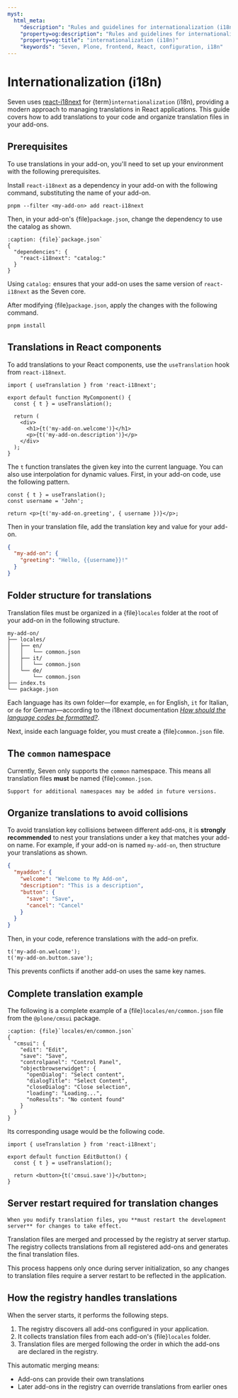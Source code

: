 ```yaml
---
myst:
  html_meta:
    "description": "Rules and guidelines for internationalization (i18n) in Seven."
    "property=og:description": "Rules and guidelines for internationalization (i18n) in Seven."
    "property=og:title": "internationalization (i18n)"
    "keywords": "Seven, Plone, frontend, React, configuration, i18n"
---
```


# Internationalization (i18n)

Seven uses [react-i18next](https://react.i18next.com/) for {term}`internationalization` (i18n), providing a modern approach to managing translations in React applications.
This guide covers how to add translations to your code and organize translation files in your add-ons.

## Prerequisites

To use translations in your add-on, you'll need to set up your environment with the following prerequisites.

Install `react-i18next` as a dependency in your add-on with the following command, substituting the name of your add-on.

```shell
pnpm --filter <my-add-on> add react-i18next
```

Then, in your add-on's {file}`package.json`, change the dependency to use the catalog as shown.

```{code-block} json
:caption: {file}`package.json`
{
  "dependencies": {
    "react-i18next": "catalog:"
  }
}
```

Using `catalog:` ensures that your add-on uses the same version of `react-i18next` as the Seven core.

After modifying {file}`package.json`, apply the changes with the following command.

```shell
pnpm install
```

## Translations in React components

To add translations to your React components, use the `useTranslation` hook from `react-i18next`.

```tsx
import { useTranslation } from 'react-i18next';

export default function MyComponent() {
  const { t } = useTranslation();

  return (
    <div>
      <h1>{t('my-add-on.welcome')}</h1>
      <p>{t('my-add-on.description')}</p>
    </div>
  );
}
```

The `t` function translates the given key into the current language.
You can also use interpolation for dynamic values.
First, in your add-on code, use the following pattern.

```tsx
const { t } = useTranslation();
const username = 'John';

return <p>{t('my-add-on.greeting', { username })}</p>;
```

Then in your translation file, add the translation key and value for your add-on.

```json
{
  "my-add-on": {
    "greeting": "Hello, {{username}}!"
  }
}
```

## Folder structure for translations

Translation files must be organized in a {file}`locales` folder at the root of your add-on in the following structure.

```text
my-add-on/
├── locales/
│   ├── en/
│   │   └── common.json
│   ├── it/
│   │   └── common.json
│   └── de/
│       └── common.json
├── index.ts
└── package.json
```

Each language has its own folder—for example, `en` for English, `it` for Italian, or `de` for German—according to the i18next documentation [_How should the language codes be formatted?_](https://www.i18next.com/how-to/faq#how-should-the-language-codes-be-formatted).

Next, inside each language folder, you must create a {file}`common.json` file.

## The `common` namespace

Currently, Seven only supports the `common` namespace.
This means all translation files **must** be named {file}`common.json`.

```{note}
Support for additional namespaces may be added in future versions.
```

## Organize translations to avoid collisions

To avoid translation key collisions between different add-ons, it is **strongly recommended** to nest your translations under a key that matches your add-on name.
For example, if your add-on is named `my-add-on`, then structure your translations as shown.

```json
{
  "myaddon": {
    "welcome": "Welcome to My Add-on",
    "description": "This is a description",
    "button": {
      "save": "Save",
      "cancel": "Cancel"
    }
  }
}
```

Then, in your code, reference translations with the add-on prefix.

```tsx
t('my-add-on.welcome');
t('my-add-on.button.save');
```

This prevents conflicts if another add-on uses the same key names.

## Complete translation example

The following is a complete example of a {file}`locales/en/common.json` file from the `@plone/cmsui` package.

```{code-block} json
:caption: {file}`locales/en/common.json`
{
  "cmsui": {
    "edit": "Edit",
    "save": "Save",
    "controlpanel": "Control Panel",
    "objectbrowserwidget": {
      "openDialog": "Select content",
      "dialogTitle": "Select Content",
      "closeDialog": "Close selection",
      "loading": "Loading...",
      "noResults": "No content found"
    }
  }
}
```

Its corresponding usage would be the following code.

```tsx
import { useTranslation } from 'react-i18next';

export default function EditButton() {
  const { t } = useTranslation();

  return <button>{t('cmsui.save')}</button>;
}
```

## Server restart required for translation changes

```{important}
When you modify translation files, you **must restart the development server** for changes to take effect.
```

Translation files are merged and processed by the registry at server startup.
The registry collects translations from all registered add-ons and generates the final translation files.

This process happens only once during server initialization, so any changes to translation files require a server restart to be reflected in the application.

## How the registry handles translations

When the server starts, it performs the following steps.

1.  The registry discovers all add-ons configured in your application.
1.  It collects translation files from each add-on's {file}`locales` folder.
1.  Translation files are merged following the order in which the add-ons are declared in the registry.

This automatic merging means:

- Add-ons can provide their own translations
- Later add-ons in the registry can override translations from earlier ones
